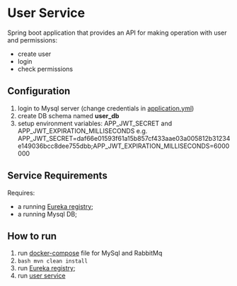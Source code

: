 # User Service

Spring boot application that provides an API for making operation with user and permissions:
- create user
- login
- check permissions

## Configuration

1. login to Mysql server (change credentials in [application.yml](src/main/resources/application.yml))
2. create DB schema named **user_db**
3. setup environment variables: APP_JWT_SECRET and APP_JWT_EXPIRATION_MILLISECONDS e.g.
   APP_JWT_SECRET=daf66e01593f61a15b857cf433aae03a005812b31234e149036bcc8dee755dbb;APP_JWT_EXPIRATION_MILLISECONDS=6000000

## Service Requirements

Requires:
- a running [Eureka registry](https://github.com/Volodymyr2907/vine-registration-service);
- a running Mysql DB;

## How to run

1. run [docker-compose](src/main/resources/docker/docker-compose.yml) file for MySql and RabbitMq
2. ```bash mvn clean install```
3. run [Eureka registry](https://github.com/Volodymyr2907/vine-registration-service);
4. run [user service](src/main/java/com/mentorship/userservice/UserServiceApplication.java)